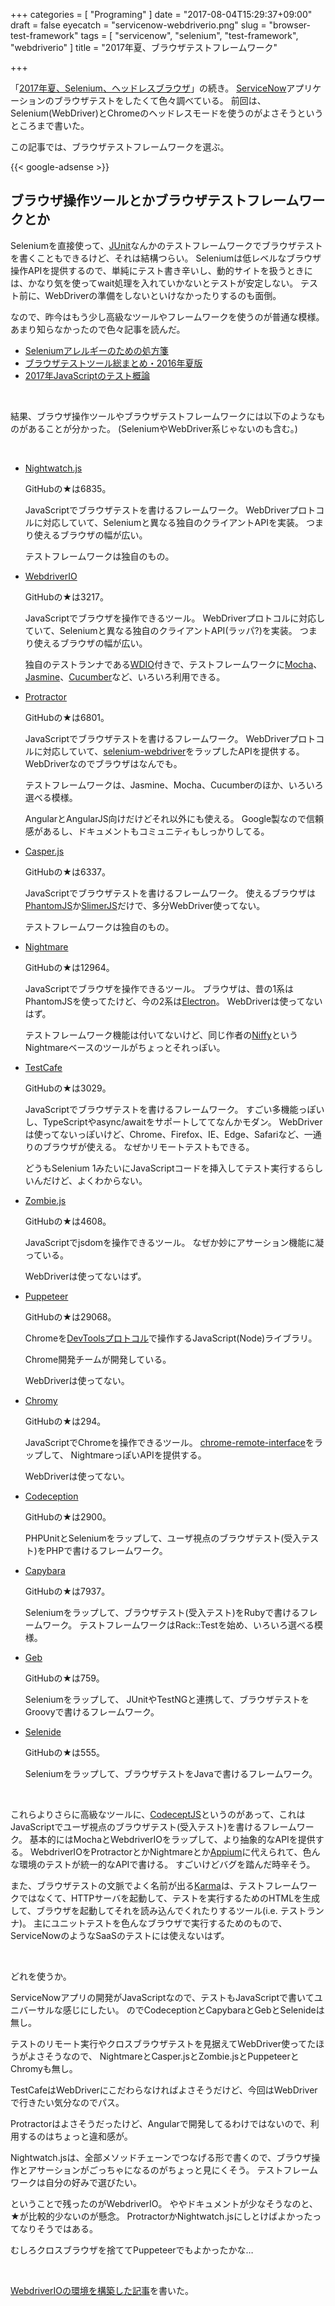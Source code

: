 +++
categories = [ "Programing" ]
date = "2017-08-04T15:29:37+09:00"
draft = false
eyecatch = "servicenow-webdriverio.png"
slug = "browser-test-framework"
tags = [ "servicenow", "selenium", "test-framework", "webdriverio" ]
title = "2017年夏、ブラウザテストフレームワーク"

+++

「[2017年夏、Selenium、ヘッドレスブラウザ](https://www.kaitoy.xyz/2017/07/12/2017-selenium-headless-browsers/)」の続き。
[ServiceNow](https://www.servicenow.com/ja)アプリケーションのブラウザテストをしたくて色々調べている。
前回は、Selenium(WebDriver)とChromeのヘッドレスモードを使うのがよさそうというところまで書いた。

この記事では、ブラウザテストフレームワークを選ぶ。

{{< google-adsense >}}

## ブラウザ操作ツールとかブラウザテストフレームワークとか

Seleniumを直接使って、[JUnit](http://junit.org/junit4/)なんかのテストフレームワークでブラウザテストを書くこともできるけど、それは結構つらい。
Seleniumは低レベルなブラウザ操作APIを提供するので、単純にテスト書き辛いし、動的サイトを扱うときには、かなり気を使ってwait処理を入れていかないとテストが安定しない。
テスト前に、WebDriverの準備をしないといけなかったりするのも面倒。

なので、昨今はもう少し高級なツールやフレームワークを使うのが普通な模様。
あまり知らなかったので色々記事を読んだ。

* [Seleniumアレルギーのための処方箋](http://qiita.com/cognitom/items/27b7375bea653b414c8f)
* [ブラウザテストツール総まとめ・2016年夏版](http://qiita.com/cognitom/items/6cce719b57341769c14d)
* [2017年JavaScriptのテスト概論](http://postd.cc/a-complete-guide-to-testing-javascript-in-2017/)

<br>

結果、ブラウザ操作ツールやブラウザテストフレームワークには以下のようなものがあることが分かった。
(SeleniumやWebDriver系じゃないのも含む。)

<br>

* [Nightwatch.js](http://nightwatchjs.org/)

    GitHubの★は6835。

    JavaScriptでブラウザテストを書けるフレームワーク。
    WebDriverプロトコルに対応していて、Seleniumと異なる独自のクライアントAPIを実装。
    つまり使えるブラウザの幅が広い。

    テストフレームワークは独自のもの。

* [WebdriverIO](http://webdriver.io/)

    GitHubの★は3217。

    JavaScriptでブラウザを操作できるツール。
    WebDriverプロトコルに対応していて、Seleniumと異なる独自のクライアントAPI(ラッパ?)を実装。
    つまり使えるブラウザの幅が広い。

    独自のテストランナである[WDIO](http://webdriver.io/guide/testrunner/gettingstarted.html)付きで、テストフレームワークに[Mocha](https://mochajs.org/)、[Jasmine](https://jasmine.github.io/)、[Cucumber](https://cucumber.io/)など、いろいろ利用できる。

* [Protractor](http://www.protractortest.org/#/)

    GitHubの★は6801。

    JavaScriptでブラウザテストを書けるフレームワーク。
    WebDriverプロトコルに対応していて、[selenium-webdriver](https://github.com/SeleniumHQ/selenium/wiki/WebDriverJs)をラップしたAPIを提供する。
    WebDriverなのでブラウザはなんでも。

    テストフレームワークは、Jasmine、Mocha、Cucumberのほか、いろいろ選べる模様。

    AngularとAngularJS向けだけどそれ以外にも使える。
    Google製なので信頼感があるし、ドキュメントもコミュニティもしっかりしてる。

* [Casper.js](http://casperjs.org/)

    GitHubの★は6337。

    JavaScriptでブラウザテストを書けるフレームワーク。
    使えるブラウザは[PhantomJS](http://phantomjs.org/)か[SlimerJS](https://slimerjs.org/)だけで、多分WebDriver使ってない。

    テストフレームワークは独自のもの。

* [Nightmare](http://www.nightmarejs.org/)

    GitHubの★は12964。

    JavaScriptでブラウザを操作できるツール。
    ブラウザは、昔の1系はPhantomJSを使ってたけど、今の2系は[Electron](https://electron.atom.io/)。
    WebDriverは使ってないはず。

    テストフレームワーク機能は付いてないけど、同じ作者の[Niffy](https://open.segment.com/niffy)というNightmareベースのツールがちょっとそれっぽい。

* [TestCafe](https://devexpress.github.io/testcafe/)

    GitHubの★は3029。

    JavaScriptでブラウザテストを書けるフレームワーク。
    すごい多機能っぽいし、TypeScriptやasync/awaitをサポートしててなんかモダン。
    WebDriverは使ってないっぽいけど、Chrome、Firefox、IE、Edge、Safariなど、一通りのブラウザが使える。
    なぜかリモートテストもできる。

    どうもSelenium 1みたいにJavaScriptコードを挿入してテスト実行するらしいんだけど、よくわからない。

* [Zombie.js](http://zombie.js.org/)

    GitHubの★は4608。

    JavaScriptでjsdomを操作できるツール。
    なぜか妙にアサーション機能に凝っている。

    WebDriverは使ってないはず。

* [Puppeteer](https://github.com/GoogleChrome/puppeteer)

    GitHubの★は29068。

    Chromeを[DevToolsプロトコル](https://chromedevtools.github.io/devtools-protocol/)で操作するJavaScript(Node)ライブラリ。

    Chrome開発チームが開発している。

    WebDriverは使ってない。

* [Chromy](https://github.com/OnetapInc/chromy)

    GitHubの★は294。

    JavaScriptでChromeを操作できるツール。
    [chrome-remote-interface](https://github.com/cyrus-and/chrome-remote-interface)をラップして、
    NightmareっぽいAPIを提供する。

    WebDriverは使ってない。

* [Codeception](http://codeception.com/)

    GitHubの★は2900。

    PHPUnitとSeleniumをラップして、ユーザ視点のブラウザテスト(受入テスト)をPHPで書けるフレームワーク。

* [Capybara](http://teamcapybara.github.io/capybara/)

    GitHubの★は7937。

    Seleniumをラップして、ブラウザテスト(受入テスト)をRubyで書けるフレームワーク。
    テストフレームワークはRack::Testを始め、いろいろ選べる模様。

* [Geb](http://www.gebish.org/)

    GitHubの★は759。

    Seleniumをラップして、 JUnitやTestNGと連携して、ブラウザテストをGroovyで書けるフレームワーク。

* [Selenide](http://selenide.org/)

    GitHubの★は555。

    Seleniumをラップして、ブラウザテストをJavaで書けるフレームワーク。

<br>

これらよりさらに高級なツールに、[CodeceptJS](http://codecept.io/)というのがあって、これはJavaScriptでユーザ視点のブラウザテスト(受入テスト)を書けるフレームワーク。
基本的にはMochaとWebdriverIOをラップして、より抽象的なAPIを提供する。
WebdriverIOをProtractorとかNightmareとか[Appium](http://appium.io/)に代えられて、色んな環境のテストが統一的なAPIで書ける。
すごいけどバグを踏んだ時辛そう。

また、ブラウザテストの文脈でよく名前が出る[Karma](http://karma-runner.github.io/1.0/index.html)は、テストフレームワークではなくて、HTTPサーバを起動して、テストを実行するためのHTMLを生成して、ブラウザを起動してそれを読み込んでくれたりするツール(i.e. テストランナ)。
主にユニットテストを色んなブラウザで実行するためのもので、ServiceNowのようなSaaSのテストには使えないはず。

<br>

どれを使うか。

ServiceNowアプリの開発がJavaScriptなので、テストもJavaScriptで書いてユニバーサルな感じにしたい。
のでCodeceptionとCapybaraとGebとSelenideは無し。

テストのリモート実行やクロスブラウザテストを見据えてWebDriver使ってたほうがよさそうなので、
NightmareとCasper.jsとZombie.jsとPuppeteerとChromyも無し。

TestCafeはWebDriverにこだわらなければよさそうだけど、今回はWebDriverで行きたい気分なのでパス。

Protractorはよさそうだったけど、Angularで開発してるわけではないので、利用するのはちょっと違和感が。

Nightwatch.jsは、全部メソッドチェーンでつなげる形で書くので、ブラウザ操作とアサーションがごっちゃになるのがちょっと見にくそう。
テストフレームワークは自分の好みで選びたい。

ということで残ったのがWebdriverIO。
ややドキュメントが少なそうなのと、★が比較的少ないのが懸念。
ProtractorかNightwatch.jsにしとけばよかったってなりそうではある。

むしろクロスブラウザを捨ててPuppeteerでもよかったかな…

<br>

[WebdriverIOの環境を構築した記事](https://www.kaitoy.xyz/2017/08/14/webdriverio-chrome/)を書いた。
